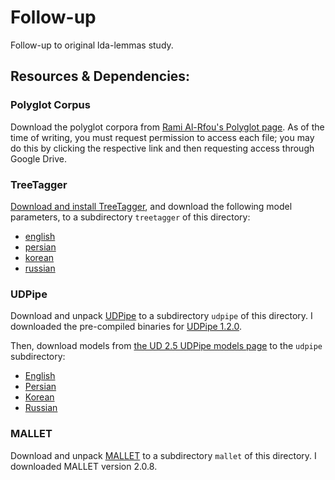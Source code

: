 # Follow-up

Follow-up to original lda-lemmas study.

## Resources & Dependencies:

### Polyglot Corpus

Download the polyglot corpora from [Rami Al-Rfou's Polyglot
page](https://sites.google.com/site/rmyeid/projects/polyglot).
As of the time of writing, you must request permission to access each
file; you may do this by clicking the respective link and then
requesting access through Google Drive.

### TreeTagger

[Download and install
TreeTagger](https://www.cis.uni-muenchen.de/~schmid/tools/TreeTagger/),
and download the following model
parameters, to a subdirectory `treetagger` of this directory:

* [english](https://www.cis.uni-muenchen.de/~schmid/tools/TreeTagger/data/english.par.gz)
* [persian](https://www.cis.uni-muenchen.de/~schmid/tools/TreeTagger/data/persian.par.gz)
* [korean](https://www.cis.uni-muenchen.de/~schmid/tools/TreeTagger/data/korean.par.gz)
* [russian](https://www.cis.uni-muenchen.de/~schmid/tools/TreeTagger/data/russian.par.gz)

### UDPipe

Download and unpack [UDPipe](https://ufal.mff.cuni.cz/udpipe/1) to a
subdirectory `udpipe` of this directory.  I downloaded the pre-compiled
binaries for [UDPipe
1.2.0](https://github.com/ufal/udpipe/releases/tag/v1.2.0).

Then, download models from [the UD 2.5 UDPipe models
page](https://lindat.mff.cuni.cz/repository/xmlui/handle/11234/1-3131)
to the `udpipe` subdirectory:

* [English](https://lindat.mff.cuni.cz/repository/xmlui/bitstream/handle/11234/1-3131/english-ewt-ud-2.5-191206.udpipe?sequence=17&isAllowed=y)
* [Persian](https://lindat.mff.cuni.cz/repository/xmlui/bitstream/handle/11234/1-3131/persian-seraji-ud-2.5-191206.udpipe?sequence=78&isAllowed=y)
* [Korean](https://lindat.mff.cuni.cz/repository/xmlui/bitstream/handle/11234/1-3131/korean-kaist-ud-2.5-191206.udpipe?sequence=61&isAllowed=y)
* [Russian](https://lindat.mff.cuni.cz/repository/xmlui/bitstream/handle/11234/1-3131/russian-syntagrus-ud-2.5-191206.udpipe?sequence=70&isAllowed=y)

### MALLET

Download and unpack [MALLET](http://mallet.cs.umass.edu/download.php)
to a subdirectory `mallet` of this directory.  I downloaded MALLET
version 2.0.8.
